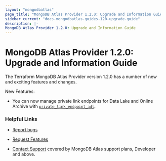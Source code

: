 ```yaml
---
layout: "mongodbatlas"
page_title: "MongoDB Atlas Provider 1.2.0: Upgrade and Information Guide"
sidebar_current: "docs-mongodbatlas-guides-120-upgrade-guide"
description: |-
MongoDB Atlas Provider 1.2.0: Upgrade and Information Guide
---
```


# MongoDB Atlas Provider 1.2.0: Upgrade and Information Guide

The Terraform MongoDB Atlas Provider version 1.2.0 has a number of new and exciting features and changes.

New Features:

* You can now manage private link endpoints for Data Lake and Online Archive with [`private_link_endpoint_adl`](https://registry.terraform.io/providers/mongodb/mongodbatlas/latest/docs/resources/private_link_endpoint_adl).


### Helpful Links

* [Report bugs](https://github.com/mongodb/terraform-provider-mongodbatlas/issues)

* [Request Features](https://feedback.mongodb.com/forums/924145-atlas?category_id=370723)

* [Contact Support](https://docs.atlas.mongodb.com/support/) covered by MongoDB Atlas support plans, Developer and above.